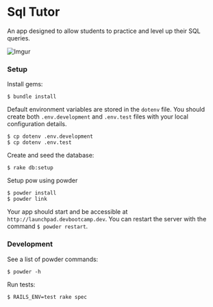 
# Sql Tutor

An app designed to allow students to practice and level up their SQL queries. 

![Imgur](http://i.imgur.com/xLP2omw.png)

### Setup

Install gems:
```
$ bundle install
```

Default environment variables are stored in the `dotenv` file. You should create both `.env.development` and `.env.test` files with your local configuration details.

```
$ cp dotenv .env.development
$ cp dotenv .env.test
```

Create and seed the database:
```
$ rake db:setup
```

Setup pow using powder
```
$ powder install
$ powder link
```

Your app should start and be accessible at `http://launchpad.devbootcamp.dev`. You can restart the server with the command `$ powder restart`.

### Development

See a list of powder commands:
```
$ powder -h
```

Run tests:
```
$ RAILS_ENV=test rake spec
```
